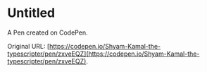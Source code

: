 # Untitled

A Pen created on CodePen.

Original URL: [https://codepen.io/Shyam-Kamal-the-typescripter/pen/zxveEQZ](https://codepen.io/Shyam-Kamal-the-typescripter/pen/zxveEQZ).

